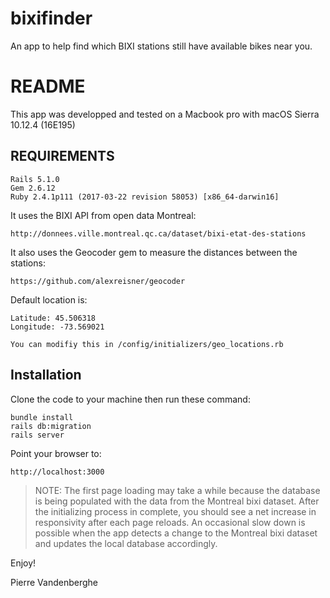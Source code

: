 # bixifinder
An app to help find which BIXI stations still have available bikes near you.


# README

This app was developped and tested on a Macbook pro with macOS Sierra 10.12.4 (16E195)

REQUIREMENTS
-------------

	Rails 5.1.0
	Gem 2.6.12
	Ruby 2.4.1p111 (2017-03-22 revision 58053) [x86_64-darwin16]


It uses the BIXI API from open data Montreal:

	http://donnees.ville.montreal.qc.ca/dataset/bixi-etat-des-stations

It also uses the Geocoder gem to measure the distances between the stations:

	https://github.com/alexreisner/geocoder

Default location is:
 
	Latitude: 45.506318
	Longitude: -73.569021

	You can modifiy this in /config/initializers/geo_locations.rb


Installation
------------

Clone the code to your machine then run these command:

	bundle install
	rails db:migration
	rails server

Point your browser to:

	http://localhost:3000

> NOTE:
> The first page loading may take a while because the database
> is being populated with the data from the Montreal bixi dataset.
> After the initializing process in complete, 
> you should see a net increase in responsivity after each page reloads.
> An occasional slow down is possible when the app detects a change
> to the Montreal bixi dataset and updates the local database accordingly.
 

Enjoy!

Pierre Vandenberghe



